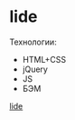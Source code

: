 # lide
Технологии:
  - HTML+CSS
  - jQuery
  - JS
  - БЭМ
  
<a href="https://gas-hub.github.io/Lide/" target="_blank">lide</a>
